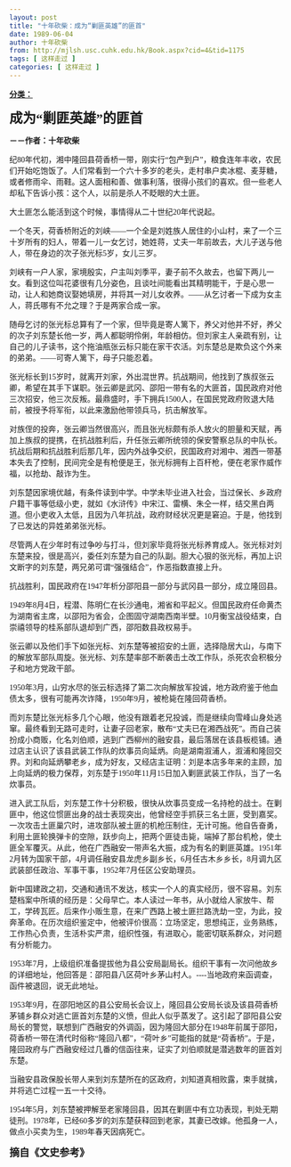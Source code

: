 ```yaml
---
layout: post
title: "十年砍柴：成为“剿匪英雄”的匪首"
date: 1989-06-04
author: 十年砍柴
from: http://mjlsh.usc.cuhk.edu.hk/Book.aspx?cid=4&tid=1175
tags: [ 这样走过 ]
categories: [ 这样走过 ]
---
```


<div style="margin: 15px 10px 10px 0px;">
 <div>
  <span id="ctl00_ContentPlaceHolder1_chapter1_SubjectLabel" style="font-weight:bold;text-decoration:underline;">
   分类：
  </span>
 </div>
 <p class="MsoNormal">
  <span style="FONT-FAMILY: 宋体">
   <b>
    <font size="5">
     成为“剿匪英雄”的匪首
    </font>
    <?xml:namespace prefix = o />
    <o:p>
    </o:p>
   </b>
  </span>
 </p>
 <p class="MsoNormal">
  <b>
   <span style="FONT-FAMILY: 宋体">
    －－作者：十年砍柴
   </span>
   <span style="FONT-FAMILY: 宋体">
   </span>
  </b>
 </p>
 <p class="MsoNormal">
  <span style="FONT-FAMILY: 宋体">
   纪80年代初，湘中隆回县荷香桥一带，刚实行“包产到户”，粮食连年丰收，农民们开始吃饱饭了。人们常看到一个六十多岁的老头，走村串户卖冰棍、麦芽糖，或者修雨伞、雨鞋。这人面相和善、做事利落，很得小孩们的喜欢。但一些老人却私下告诉小孩：这个人，以前是杀人不眨眼的大土匪。
  </span>
 </p>
 <p class="MsoNormal">
  <span style="FONT-FAMILY: 宋体">
   大土匪怎么能活到这个时候，事情得从二十世纪20年代说起。
  </span>
 </p>
 <p class="MsoNormal">
  <span style="FONT-FAMILY: 宋体">
   一个冬天，荷香桥附近的刘峡——一个全是刘姓族人居住的小山村，来了一个三十岁所有的妇人，带着一儿一女乞讨，她姓蒋，丈夫一年前故去，大儿子送与他人，带在身边的次子张光标5岁，女儿三岁。
  </span>
  <span style="FONT-FAMILY: 宋体">
  </span>
 </p>
 <p class="MsoNormal">
  <span style="FONT-FAMILY: 宋体">
   刘峡有一户人家，家境殷实，户主叫刘季平，妻子前不久故去，也留下两儿一女。看到这位叫花婆很有几分姿色，且谈吐间能看出其精明能干，于是心思一动，让人和她商议娶她填房，并将其一对儿女收养。——从乞讨者一下成为女主人，蒋氏哪有不允之理？于是两家合成一家。
  </span>
  <span style="FONT-FAMILY: 宋体">
  </span>
 </p>
 <p class="MsoNormal">
  <span style="FONT-FAMILY: 宋体">
   随母乞讨的张光标总算有了一个家，但毕竟是寄人篱下，养父对他并不好，养父的次子刘东楚长他一岁，两人都聪明伶俐，年龄相仿。但刘家主人亲疏有别，让自己的儿子读书，这个拖油瓶张云标只能在家干农活。刘东楚总是欺负这个外来的弟弟。——可寄人篱下，母子只能忍着。
   <o:p>
   </o:p>
  </span>
 </p>
 <p class="MsoNormal">
  <span style="FONT-FAMILY: 宋体">
   张光标长到15岁时，就离开刘家，外出混世界。抗战期间，他找到了族叔张云卿，希望在其手下谋职。张云卿是武冈、邵阳一带有名的大匪首，国民政府对他三次招安，他三次反叛。最鼎盛时，手下拥兵1500人，在国民党政府败退大陆前，被授予将军衔，以此来激励他带领兵马，抗击解放军。
  </span>
 </p>
 <p class="MsoNormal">
  <span style="FONT-FAMILY: 宋体">
   对族侄的投奔，张云卿当然很高兴，而且张光标颇有杀人放火的胆量和天赋，再加上族叔的提携，在抗战胜利后，升任张云卿所统领的保安警察总队的中队长。抗战后期和抗战胜利后那几年，因内外战争交织，民国政府对湘中、湘西一带基本失去了控制，民间完全是有枪便是王，张光标拥有上百杆枪，便在老家作威作福，以抢劫、敲诈为生。
  </span>
  <span style="FONT-FAMILY: 宋体">
  </span>
 </p>
 <p class="MsoNormal">
  <span style="FONT-FAMILY: 宋体">
   刘东楚因家境优越，有条件读到中学。中学未毕业进入社会，当过保长、乡政府户籍干事等低级小吏，就如《水浒传》中宋江、雷横、朱仝一样，结交黑白两道。但小吏收入太低，且因为八年抗战，政府财经状况更是窘迫。于是，他找到了已发达的异姓弟弟张光标。
  </span>
  <span style="FONT-FAMILY: 宋体">
  </span>
 </p>
 <p class="MsoNormal">
  <span style="FONT-FAMILY: 宋体">
   尽管两人在少年时有过争吵与打斗，但刘家毕竟将张光标养育成人。张光标对刘东楚来投，很是高兴，委任刘东楚为自己的队副。胆大心狠的张光标，再加上识文断字的刘东楚，两兄弟可谓“强强结合”，作恶指数直接上升。
   <o:p>
   </o:p>
  </span>
 </p>
 <p class="MsoNormal">
  <span style="FONT-FAMILY: 宋体">
   抗战胜利，国民政府在1947年析分邵阳县一部分与武冈县一部分，成立隆回县。
  </span>
  <span style="FONT-FAMILY: 宋体">
  </span>
 </p>
 <p class="MsoNormal">
  <span style="FONT-FAMILY: 宋体">
   1949年8月4日，程潜、陈明仁在长沙通电，湘省和平起义。但国民政府任命黄杰为湖南省主席，以邵阳为省会，企图固守湖南西南半壁。10月衡宝战役结束，白崇禧领导的桂系部队退却到广西，邵阳数县政权易手。
  </span>
  <span style="FONT-FAMILY: 宋体">
  </span>
 </p>
 <p class="MsoNormal">
  <span style="FONT-FAMILY: 宋体">
   张云卿以及他们手下如张光标、刘东楚等被招安的土匪，选择隐居大山，与南下的解放军部队周旋。张光标、刘东楚率部不断袭击土改工作队，杀死农会积极分子和地方党政干部。
  </span>
  <span style="FONT-FAMILY: 宋体">
  </span>
 </p>
 <p class="MsoNormal">
  <span style="FONT-FAMILY: 宋体">
   1950年3月，山穷水尽的张云标选择了第二次向解放军投诚，地方政府鉴于他血债太多，很有可能再次诈降，1950年9月，被枪毙在隆回荷香桥。
  </span>
  <span style="FONT-FAMILY: 宋体">
  </span>
 </p>
 <p class="MsoNormal">
  <span style="FONT-FAMILY: 宋体">
   而刘东楚比张光标多几个心眼，他没有跟着老兄投诚，而是继续向雪峰山身处逃窜。最终看到无路可走时，让妻子回老家，散布“丈夫已在湘西战死”。而自己装扮成小商贩，化名刘伯顺，逃到广西柳州的融安县，最后落居在该县板榄铺。通过店主认识了该县武装工作队的炊事员向延炳。向是湖南溆浦人，溆浦和隆回交界。刘和向延炳攀老乡，成为好友，又经店主证明：刘是本店多年来的主顾，加上向延炳的极力保荐，刘东楚于1950年11月15日加入剿匪武装工作队，当了一名炊事员。
  </span>
  <span style="FONT-FAMILY: 宋体">
  </span>
 </p>
 <p class="MsoNormal">
  <span style="FONT-FAMILY: 宋体">
   进入武工队后，刘东楚工作十分积极，很快从炊事员变成一名持枪的战士。在剿匪中，他这位惯匪出身的战士表现突出，他曾经空手抓获三名土匪，受到嘉奖。一次攻击土匪巢穴时，进攻部队被土匪的机枪压制住，无计可施。他自告奋勇，利用土匪轮换弹卡的空隙，跃步向上，把两个匪徒击毙，端掉了那台机枪，使土匪全军覆灭。从此，他在广西融安一带声名大振，成为有名的剿匪英雄。1951年2月转为国家干部，4月调任融安县龙虎乡副乡长，6月任古木乡乡长，8月调九区武装部任政治、军事干事，1952年7月任区公安助理员。
  </span>
  <span style="FONT-FAMILY: 宋体">
  </span>
 </p>
 <p class="MsoNormal">
  <span style="FONT-FAMILY: 宋体">
   新中国建政之初，交通和通讯不发达，核实一个人的真实经历，很不容易。刘东楚档案中所填的经历是：父母早亡。本人读过一年书，从小就给人家放牛、帮工，学砖瓦匠。后来作小贩生意，在来广西路上被土匪拦路洗劫一空，为此，投奔革命。在历次组织鉴定中，他被评价很高：立场坚定，思想纯正，业务熟练，工作热心负责，生活朴实严肃，组织性强，有进取心，能密切联系群众，对问题有分析能力。
   <o:p>
   </o:p>
  </span>
 </p>
 <p class="MsoNormal">
  <span style="FONT-FAMILY: 宋体">
   1953年7月，上级组织准备提拔他为县公安局副局长。组织干事有一次问他故乡的详细地址，他回答是：邵阳县八区荷叶乡茅山村人。----当地政府来函调查，函件被退回，说无此地址。
  </span>
 </p>
 <p class="MsoNormal">
  <span style="FONT-FAMILY: 宋体">
   1953年9月，在邵阳地区的县公安局长会议上，隆回县公安局长谈及该县荷香桥茅铺乡群众对逃亡匪首刘东楚的义愤，但此人似乎蒸发了。这引起了邵阳县公安局长的警觉，联想到广西融安的外调函，因为隆回大部分在1948年前属于邵阳，荷香桥一带在清代时俗称“隆回八都”，“荷叶乡”可能指的就是“荷香桥”。于是，隆回政府与广西融安经过几番的信函往来，证实了刘伯顺就是潜逃数年的匪首刘东楚。
  </span>
  <span style="FONT-FAMILY: 宋体">
  </span>
 </p>
 <p class="MsoNormal">
  <span style="FONT-FAMILY: 宋体">
   当融安县政保股长带人来到刘东楚所在的区政府，刘知道真相败露，束手就擒，并将逃亡过程一五一十交待。
  </span>
 </p>
 <p class="MsoNormal">
  <span style="FONT-FAMILY: 宋体">
   1954年5月，刘东楚被押解至老家隆回县，因其在剿匪中有立功表现，判处无期徒刑。1978年，已经60多岁的刘东楚获释回到老家，其妻已改嫁。他孤身一人，做点小买卖为生，1989年春天因病死亡。
   <o:p>
   </o:p>
  </span>
 </p>
 <p class="MsoNormal">
  <font face="宋体" size="4">
   <b>
    摘自《文史参考》
   </b>
  </font>
 </p>
 <!--EndFragment-->
</div>

